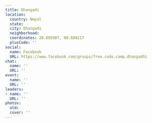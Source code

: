 ```yaml
---
title: Dhangadi
location:
  country: Nepal
  state: 
  city: Dhangadi
  neighborhood: 
  coordinates: 28.695987, 80.608217
  plusCode: ''
social:
  name: Facebook
  URL: https://www.facebook.com/groups/free.code.camp.dhangadhi
chat:
  name: ''
  URL: ''
event:
  name: ''
  URL: ''
leaders:
- name: ''
  URL: ''
photos:
  old: 
  cover: ''
---
```


